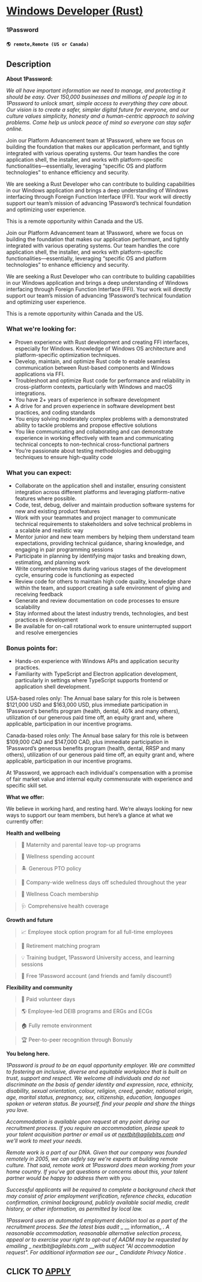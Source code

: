 # [Windows Developer (Rust)](https://www.remotewlb.com/apply/windows-developer-rust)  
### 1Password  
#### `🌎 remote,Remote (US or Canada)`  

## Description

 **About 1Password:**

 _We all have important information we need to manage, and protecting it should be easy. Over 150,000 businesses and millions of people log in to 1Password to unlock smart, simple access to everything they care about. Our vision is to create a safer, simpler digital future for everyone, and our culture values simplicity, honesty and a human-centric approach to solving problems. Come help us unlock peace of mind so everyone can stay safer online._

  

Join our Platform Advancement team at 1Password, where we focus on building the foundation that makes our application performant, and tightly integrated with various operating systems. Our team handles the core application shell, the installer, and works with platform-specific functionalities—essentially, leveraging “specific OS and platform technologies” to enhance efficiency and security.

  

We are seeking a Rust Developer who can contribute to building capabilities in our Windows application and brings a deep understanding of Windows interfacing through Foreign Function Interface (FFI). Your work will directly support our team’s mission of advancing 1Password’s technical foundation and optimizing user experience.

  

This is a remote opportunity within Canada and the US.

  

Join our Platform Advancement team at 1Password, where we focus on building the foundation that makes our application performant, and tightly integrated with various operating systems. Our team handles the core application shell, the installer, and works with platform-specific functionalities—essentially, leveraging “specific OS and platform technologies” to enhance efficiency and security.

  

We are seeking a Rust Developer who can contribute to building capabilities in our Windows application and brings a deep understanding of Windows interfacing through Foreign Function Interface (FFI). Your work will directly support our team’s mission of advancing 1Password’s technical foundation and optimizing user experience.

  

This is a remote opportunity within Canada and the US.

  

### What we're looking for:

* Proven experience with Rust development and creating FFI interfaces, especially for Windows. Knowledge of Windows OS architecture and platform-specific optimization techniques.
* Develop, maintain, and optimize Rust code to enable seamless communication between Rust-based components and Windows applications via FFI.
* Troubleshoot and optimize Rust code for performance and reliability in cross-platform contexts, particularly with Windows and macOS integrations.
* You have 2+ years of experience in software development 
* A drive for and proven experience in software development best practices, and coding standards
* You enjoy solving moderately complex problems with a demonstrated ability to tackle problems and propose effective solutions 
* You like communicating and collaborating and can demonstrate experience in working effectively with team and communicating technical concepts to non-technical cross-functional partners 
* You’re passionate about testing methodologies and debugging techniques to ensure high-quality code

  

### What you can expect:

* Collaborate on the application shell and installer, ensuring consistent integration across different platforms and leveraging platform-native features where possible.
* Code, test, debug, deliver and maintain production software systems for new and existing product features
* Work with your teammates and project manager to communicate technical requirements to stakeholders and solve technical problems in a scalable and realistic way
* Mentor junior and new team members by helping them understand team expectations, providing technical guidance, sharing knowledge, and engaging in pair programming sessions
* Participate in planning by identifying major tasks and breaking down, estimating, and planning work 
* Write comprehensive tests during various stages of the development cycle, ensuring code is functioning as expected 
* Review code for others to maintain high code quality, knowledge share within the team, and support creating a safe environment of giving and receiving feedback
* Generate and review documentation on code processes to ensure scalability
* Stay informed about the latest industry trends, technologies, and best practices in development
* Be available for on-call rotational work to ensure uninterrupted support and resolve emergencies

  

### Bonus points for:

* Hands-on experience with Windows APIs and application security practices.
* Familiarity with TypeScript and Electron application development, particularly in settings where TypeScript supports frontend or application shell development.

  

USA-based roles only: The Annual base salary for this role is between $121,000 USD and $163,000 USD, plus immediate participation in 1Password's benefits program (health, dental, 401k and many others), utilization of our generous paid time off, an equity grant and, where applicable, participation in our incentive programs.

  

Canada-based roles only: The Annual base salary for this role is between $109,000 CAD and $147,000 CAD, plus immediate participation in 1Password’s generous benefits program (health, dental, RRSP and many others), utilization of our generous paid time off, an equity grant and, where applicable, participation in our incentive programs.

  

At 1Password, we approach each individual's compensation with a promise of fair market value and internal equity commensurate with experience and specific skill set.

  

 **What we offer:**

  

We believe in working hard, and resting hard. We’re always looking for new ways to support our team members, but here’s a glance at what we currently offer:

  

**Health and wellbeing**

> 👶 Maternity and parental leave top-up programs

> 👟 Wellness spending account

> 🏝 Generous PTO policy

> 💖 Company-wide wellness days off scheduled throughout the year

> 🧠 Wellness Coach membership

> 🩺 Comprehensive health coverage

  

 **Growth and future**

> 📈 Employee stock option program for all full-time employees

> 💸 Retirement matching program

> 💡 Training budget, 1Password University access, and learning sessions

> 🔑 Free 1Password account (and friends and family discount!)

  

**Flexibility and community**

> 🤝 Paid volunteer days

> 🌎 Employee-led DEIB programs and ERGs and ECGs

> 🏠 Fully remote environment

> 🏆 Peer-to-peer recognition through Bonusly

  

**You belong here.**

  

 _1Password is proud to be an equal opportunity employer. We are committed to fostering an inclusive, diverse and equitable workplace that is built on trust, support and respect. We welcome all individuals and do not discriminate on the basis of gender identity and expression, race, ethnicity, disability, sexual orientation, colour, religion, creed, gender, national origin, age, marital status, pregnancy, sex, citizenship, education, languages spoken or veteran status. Be yourself, find your people and share the things you love._

  

 _Accommodation is available upon request at any point during our recruitment process. If you require an accommodation, please speak to your talent acquisition partner or email us at nextbit@agilebits.com and we’ll work to meet your needs._

  

 _Remote work is a part of our DNA. Given that our company was founded remotely in 2005, we can safely say we're experts at building remote culture. That said, remote work at 1Password does mean working from your home country. If you've got questions or concerns about this, your talent partner would be happy to address them with you._

  

 _Successful applicants will be required to complete a background check that may consist of prior employment verification, reference checks, education confirmation, criminal background, publicly available social media, credit history, or other information, as permitted by local law._

  

 _1Password uses an automated employment decision tool as a part of the recruitment process. See the latest bias audit_ _ __ information_ _. A reasonable accommodation, reasonable alternative selection process, appeal or to exercise your right to opt-out of AADM may be requested by emailing_ _ _nextbit@agilebits.com_ ____with subject "AI accommodation request". For additional information see our_ _ _Candidate Privacy Notice__ _._

  
## CLICK TO [APPLY](https://www.remotewlb.com/apply/windows-developer-rust)

